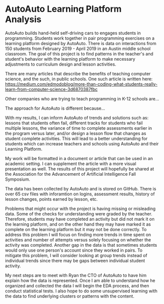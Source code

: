 # AutoAuto Learning Platform Analysis

AutoAuto builds hand-held self-driving cars to engages students in programming. Students work together in pair programming exercises on a learning platform designed by AutoAuto. There is data on interactions from 150 students from February 2019 - April 2019 in an Austin middle school classroom. The goal of this project is to find patterns in the teacher's and student's behavior with the learning platform to make necessary adjustments to curriculum design and lesson activities. 


There are many articles that describe the benefits of teaching computer science, and the such, in public schools. One such article is written here:
https://medium.com/edmodoblog/more-than-coding-what-students-really-learn-from-computer-science-3d6870387fbc

 Other companies who are trying to teach programming in K-12 schools are... 
 
 The approach for AutoAuto is different because...


With my results, I can inform AutoAuto of trends and solutions such as: lessons that students often fail, different tracks for students who fail multiple lessons, the variance of time to complete assessments earlier in the program versus later, and/or design a lesson flow that changes as student complete activities. This will lead to a better understanding for students which can increase teachers and schools using AutoAuto and their Learning Platform.

My work will be formatted in a document or article that can be used in an academic setting. I can supplement the article with a more visual presentation as well. The results of this project will hopefully be shared at the Association for the Advancement of Artificial Intelligence Fall Symposium. 

The data has been collected by AutoAuto and is stored on GitHub. There is over 65 csv files with inforamtion on logins, assessment results, history of lesson changes, points earned by lesson, etc. 

Problems that might occur with the project is having missing or misleading data. Some of the checks for understanding were graded by the teacher. Therefore, students may have completed an activity but did not mark it on the learning platform, and on the other hand they may have marked it as complete on the learning platform but it may not be done correctly. To address this problem I will focus on finding more trends in time spent on activities and number of attempts versus solely focusing on whether the activity was completed. 
Another gap in the data is that sometimes students would only use one person's account since they worked in pairs. To mitigate this problem, I will consider looking at group trends instead of individual trends since there may be gaps between individual student activity. 

My next steps are to meet with Ryan the CTO of AutoAuto to have him explain how the data is represented. Once I am able to understand how he organized and collected the data I will begin the EDA process, and then conduct statistical tests. I also hope to do some unsupervised learning with the data to find underlying clusters or patterns with the content. 

